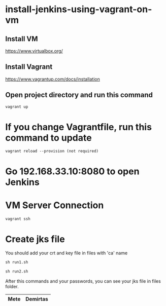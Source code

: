 # install-jenkins-using-vagrant-on-vm

## Install VM

https://www.virtualbox.org/

## Install Vagrant

https://www.vagrantup.com/docs/installation

## Open project directory and run this command

``` 1
vagrant up
```

# If you change Vagrantfile, run this command to update

```
vagrant reload --provision (not required)
```

# Go 192.168.33.10:8080 to open Jenkins

# VM Server Connection
``` 2
vagrant ssh
```


# Create jks file
You should add your crt and key file in files with 'ca' name

``` 3
sh run1.sh
```

``` 4
sh run2.sh
```

After this commands and your passwords, you can see your jks file in files folder.

Mete  | Demirtas
------------- | -------------

